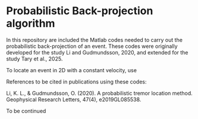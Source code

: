 # Probabilistic Back-projection algorithm 

In this repository are included the Matlab codes needed to carry out the probabilistic back-projection of an event. These codes were originally developed for the study Li and Gudmundsson, 2020, and extended for the study Tary et al., 2025. 


To locate an event in 2D with a constant velocity, use 


References to be cited in publications using these codes:

Li, K. L., & Gudmundsson, O. (2020). A probabilistic tremor location method. Geophysical Research Letters, 47(4), e2019GL085538.

To be continued

